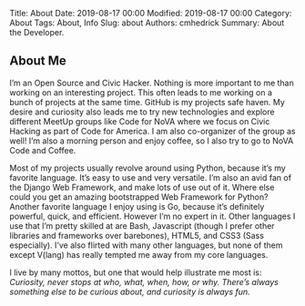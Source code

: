 Title: About
Date: 2019-08-17 00:00
Modified: 2019-08-17 00:00
Category: About
Tags: About, Info
Slug: about
Authors: cmhedrick
Summary: About the Developer.

## About Me

I’m an Open Source and Civic Hacker. Nothing is more important to me than working on an interesting project. This often leads to me working on a bunch of projects at the same time. GitHub is my projects safe haven. My desire and curiosity also leads me to try new technologies and explore different MeetUp groups like Code for NoVA where we focus on Civic Hacking as part of Code for America. I am also co-organizer of the group as well! I’m also a morning person and enjoy coffee, so I also try to go to NoVA Code and Coffee. 

Most of my projects usually revolve around using Python, because it’s my favorite language. It’s easy to use and very versatile. I’m also an avid fan of the Django Web Framework, and make lots of use out of it. Where else could you get an amazing bootstrapped Web Framework for Python? Another favorite language I enjoy using is Go, because it’s definitely powerful, quick, and efficient. However I’m no expert in it. Other languages I use that I’m pretty skilled at are Bash, Javascript (though I prefer other libraries and frameworks over barebones), HTML5, and CSS3 (Sass especially). I’ve also flirted with many other languages, but none of them except V(lang) has really tempted me away from my core languages. 

I live by many mottos, but one that would help illustrate me most is:
*Curiosity, never stops at who, what, when, how, or why. There’s always something else to be curious about, and curiosity is always fun.* 